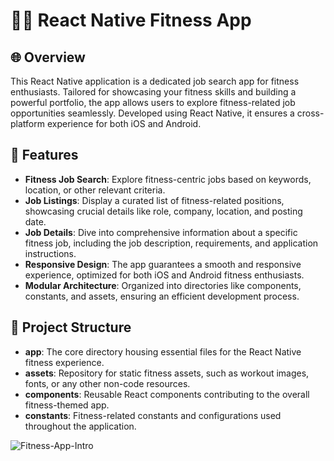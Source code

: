 # 🏋️‍♂️ React Native Fitness App

## 🌐 Overview

This React Native application is a dedicated job search app for fitness enthusiasts. Tailored for showcasing your fitness skills and building a powerful portfolio, the app allows users to explore fitness-related job opportunities seamlessly. Developed using React Native, it ensures a cross-platform experience for both iOS and Android.

## 🚀 Features

- **Fitness Job Search**: Explore fitness-centric jobs based on keywords, location, or other relevant criteria.
- **Job Listings**: Display a curated list of fitness-related positions, showcasing crucial details like role, company, location, and posting date.
- **Job Details**: Dive into comprehensive information about a specific fitness job, including the job description, requirements, and application instructions.
- **Responsive Design**: The app guarantees a smooth and responsive experience, optimized for both iOS and Android fitness enthusiasts.
- **Modular Architecture**: Organized into directories like components, constants, and assets, ensuring an efficient development process.

## 📁 Project Structure

- **app**: The core directory housing essential files for the React Native fitness experience.
- **assets**: Repository for static fitness assets, such as workout images, fonts, or any other non-code resources.
- **components**: Reusable React components contributing to the overall fitness-themed app.
- **constants**: Fitness-related constants and configurations used throughout the application.

![Fitness-App-Intro](https://github.com/SarkissArmaniUS/React-Native_Fitness-App/assets/97789627/285c5eb4-cc33-4662-9310-bdea9ff2d7b8)

